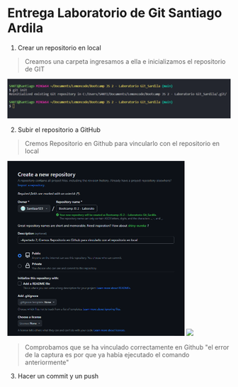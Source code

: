 # Entrega Laboratorio de Git Santiago Ardila

1. Crear un repositorio en local

> Creamos una carpeta ingresamos a ella e inicializamos el repositorio de GIT

<img src="./Capturas/git init.png">

2. Subir el repositorio a GitHub

> Cremos Repositorio en Github para vincularlo con el repositorio en local

<img src="./Capturas/Github_Creando_repositorio.png" width="400px" align-items="center">

<img src="./Capturas/vinculación_local.png">

> Comprobamos que se ha vinculado correctamente en Github "el error de la captura es por que ya había ejecutado el comando anteriormente"

3. Hacer un commit y un push

>

